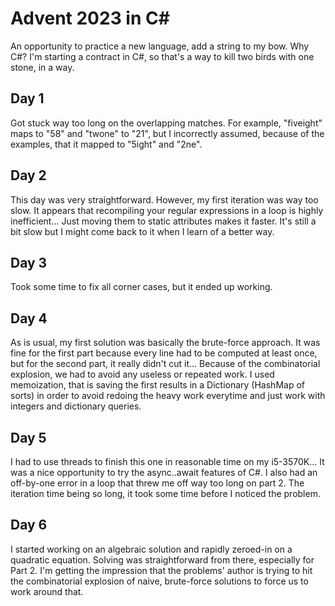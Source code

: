 # Advent 2023 in C\#

An opportunity to practice a new language, add a string to my bow.
Why C#? I'm starting a contract in C#, so that's a way to kill two birds with
one stone, in a way.

## Day 1

Got stuck way too long on the overlapping matches. For example, "fiveight" maps
to "58" and "twone" to "21", but I incorrectly assumed, because of the
examples, that it mapped to "5ight" and "2ne".

## Day 2

This day was very straightforward. However, my first iteration was way too
slow. It appears that recompiling your regular expressions in a loop is highly
inefficient... Just moving them to static attributes makes it faster. It's
still a bit slow but I might come back to it when I learn of a better way.

## Day 3

Took some time to fix all corner cases, but it ended up working.

## Day 4

As is usual, my first solution was basically the brute-force approach. It was
fine for the first part because every line had to be computed at least once,
but for the second part, it really didn't cut it... Because of the
combinatorial explosion, we had to avoid any useless or repeated work. I used
memoization, that is saving the first results in a Dictionary (HashMap of
sorts) in order to avoid redoing the heavy work everytime and just work with
integers and dictionary queries.

## Day 5

I had to use threads to finish this one in reasonable time on my i5-3570K... It
was a nice opportunity to try the async..await features of C#. I also had an
off-by-one error in a loop that threw me off way too long on part 2. The
iteration time being so long, it took some time before I noticed the problem.

## Day 6

I started working on an algebraic solution and rapidly zeroed-in on a quadratic
equation. Solving was straightforward from there, especially for Part 2. I'm
getting the impression that the problems' author is trying to hit the
combinatorial explosion of naive, brute-force solutions to force us to work
around that.
